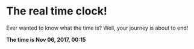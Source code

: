 # The real time clock!

Ever wanted to know what the time is? Well, your journey is about to end!

**The time is Nov 06, 2017, 00:15**